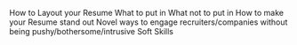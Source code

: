 How to Layout your Resume
What to put in
What not to put in
How to make your Resume stand out
Novel ways to engage recruiters/companies without being pushy/bothersome/intrusive
Soft Skills